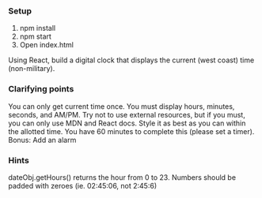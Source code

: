 ### Setup
1. npm install
2. npm start
3. Open index.html

Using React, build a digital clock that displays the current (west coast) time (non-military).

### Clarifying points
You can only get current time once.
You must display hours, minutes, seconds, and AM/PM.
Try not to use external resources, but if you must, you can only use MDN and React docs.
Style it as best as you can within the allotted time.
You have 60 minutes to complete this (please set a timer).
Bonus: Add an alarm

### Hints
dateObj.getHours() returns the hour from 0 to 23.
Numbers should be padded with zeroes (ie. 02:45:06, not 2:45:6)
